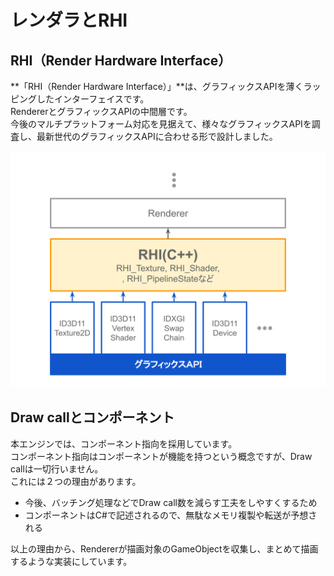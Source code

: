 # レンダラとRHI

## RHI（Render Hardware Interface）

**「RHI（Render Hardware Interface）」**は、グラフィックスAPIを薄くラッピングしたインターフェイスです。  
RendererとグラフィックスAPIの中間層です。  
今後のマルチプラットフォーム対応を見据えて、様々なグラフィックスAPIを調査し、最新世代のグラフィックスAPIに合わせる形で設計しました。  

![](../../images/RHI_Diagram.svg)

## Draw callとコンポーネント

本エンジンでは、コンポーネント指向を採用しています。  
コンポーネント指向はコンポーネントが機能を持つという概念ですが、Draw callは一切行いません。  
これには２つの理由があります。

- 今後、バッチング処理などでDraw call数を減らす工夫をしやすくするため
- コンポーネントはC#で記述されるので、無駄なメモリ複製や転送が予想される

以上の理由から、Rendererが描画対象のGameObjectを収集し、まとめて描画するような実装にしています。
